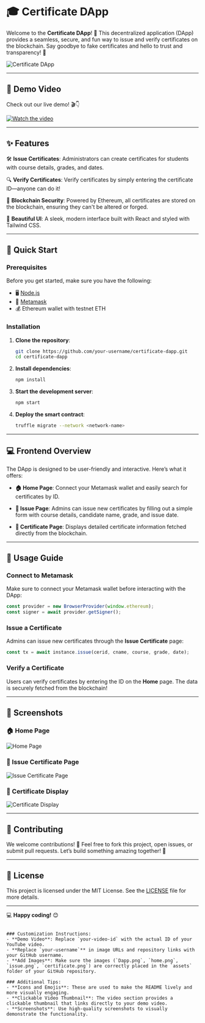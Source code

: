 # 🎓 Certificate DApp

Welcome to the **Certificate DApp**! 🌟 This decentralized application (DApp) provides a seamless, secure, and fun way to issue and verify certificates on the blockchain. Say goodbye to fake certificates and hello to trust and transparency! 🚀

![Certificate DApp](https://github.com/your-username/certificate-dapp/blob/main/assets/Dapp.png)

---

## 🎥 Demo Video

Check out our live demo! 🎬👇

[![Watch the video](https://img.youtube.com/vi/your-video-id/maxresdefault.jpg)](https://youtu.be/your-video-id)

---

## ✨ Features

🛠 **Issue Certificates**: Administrators can create certificates for students with course details, grades, and dates.

🔍 **Verify Certificates**: Verify certificates by simply entering the certificate ID—anyone can do it!

🔐 **Blockchain Security**: Powered by Ethereum, all certificates are stored on the blockchain, ensuring they can't be altered or forged.

🎨 **Beautiful UI**: A sleek, modern interface built with React and styled with Tailwind CSS.

---

## 🚀 Quick Start

### Prerequisites

Before you get started, make sure you have the following:

- 🖥 [Node.js](https://nodejs.org/)
- 🔐 [Metamask](https://metamask.io/)
- 💰 Ethereum wallet with testnet ETH

### Installation

1. **Clone the repository**:

   ```bash
   git clone https://github.com/your-username/certificate-dapp.git
   cd certificate-dapp

2. **Install dependencies**:

   ```bash
   npm install
   ```

3. **Start the development server**:

   ```bash
   npm start
   ```

4. **Deploy the smart contract**:

   ```bash
   truffle migrate --network <network-name>
   ```

---

## 💻 Frontend Overview

The DApp is designed to be user-friendly and interactive. Here’s what it offers:

- **🏠 Home Page**: Connect your Metamask wallet and easily search for certificates by ID.
  
- **📝 Issue Page**: Admins can issue new certificates by filling out a simple form with course details, candidate name, grade, and issue date.
  
- **📜 Certificate Page**: Displays detailed certificate information fetched directly from the blockchain.

---

## 🎯 Usage Guide

### Connect to Metamask

Make sure to connect your Metamask wallet before interacting with the DApp:

```javascript
const provider = new BrowserProvider(window.ethereum);
const signer = await provider.getSigner();
```

### Issue a Certificate

Admins can issue new certificates through the **Issue Certificate** page:

```javascript
const tx = await instance.issue(cerid, cname, course, grade, date);
```

### Verify a Certificate

Users can verify certificates by entering the ID on the **Home** page. The data is securely fetched from the blockchain!

---

## 🎨 Screenshots

### 🏠 Home Page
![Home Page](https://github.com/Neethu-Muthu/Certificate-DApp/blob/main/UI/src/assets/images/home.png)

### 📝 Issue Certificate Page
![Issue Certificate Page](https://github.com/Neethu-Muthu/Certificate-DApp/blob/main/UI/src/assets/images/issueCert.png.)

### 📜 Certificate Display
![Certificate Display](https://github.com/Neethu-Muthu/Certificate-DApp/blob/main/UI/src/assets/images/view.png)

---

## 🤝 Contributing

We welcome contributions! 🙌 Feel free to fork this project, open issues, or submit pull requests. Let’s build something amazing together! 🚀

---

## 📝 License

This project is licensed under the MIT License. See the [LICENSE](LICENSE) file for more details.

---

💻 **Happy coding!** 😊
```

### Customization Instructions:
- **Demo Video**: Replace `your-video-id` with the actual ID of your YouTube video.
- **Replace `your-username`** in image URLs and repository links with your GitHub username.
- **Add Images**: Make sure the images (`Dapp.png`, `home.png`, `issue.png`, `certificate.png`) are correctly placed in the `assets` folder of your GitHub repository.
  
### Additional Tips:
- **Icons and Emojis**: These are used to make the README lively and more visually engaging.
- **Clickable Video Thumbnail**: The video section provides a clickable thumbnail that links directly to your demo video.
- **Screenshots**: Use high-quality screenshots to visually demonstrate the functionality.
